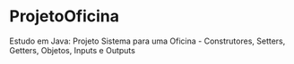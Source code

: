 # ProjetoOficina
Estudo em Java: Projeto Sistema para uma Oficina - Construtores, Setters, Getters, Objetos, Inputs e Outputs

